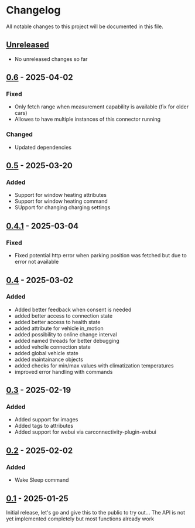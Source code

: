 # Changelog

All notable changes to this project will be documented in this file.

## [Unreleased]
- No unreleased changes so far

## [0.6] - 2025-04-02
### Fixed
- Only fetch range when measurement capability is available (fix for older cars)
- Allowes to have multiple instances of this connector running

### Changed
- Updated dependencies

## [0.5] - 2025-03-20
### Added
- Support for window heating attributes
- Support for window heating command
- SUpport for changing charging settings

## [0.4.1] - 2025-03-04
### Fixed
- Fixed potential http error when parking position was fetched but due to error not available

## [0.4] - 2025-03-02
### Added
- Added better feedback when consent is needed
- added better access to connection state
- added better access to health state
- added attribute for vehicle in_motion
- added possibility to online change interval
- added named threads for better debugging
- added vehcile connection state
- added global vehicle state
- added maintainance objects
- added checks for min/max values with climatization temperatures
- improved error handling with commands

## [0.3] - 2025-02-19
### Added
- Added support for images
- Added tags to attributes
- Added support for webui via carconnectivity-plugin-webui

## [0.2] - 2025-02-02
### Added
- Wake Sleep command

## [0.1] - 2025-01-25
Initial release, let's go and give this to the public to try out...
The API is not yet implemented completely but most functions already work

[unreleased]: https://github.com/tillsteinbach/CarConnectivity-connector-skoda/compare/v0.6...HEAD
[0.6]: https://github.com/tillsteinbach/CarConnectivity-connector-skoda/releases/tag/v0.6
[0.5]: https://github.com/tillsteinbach/CarConnectivity-connector-skoda/releases/tag/v0.5
[0.4.1]: https://github.com/tillsteinbach/CarConnectivity-connector-skoda/releases/tag/v0.4.1
[0.4]: https://github.com/tillsteinbach/CarConnectivity-connector-skoda/releases/tag/v0.4
[0.3]: https://github.com/tillsteinbach/CarConnectivity-connector-skoda/releases/tag/v0.3
[0.2]: https://github.com/tillsteinbach/CarConnectivity-connector-skoda/releases/tag/v0.2
[0.1]: https://github.com/tillsteinbach/CarConnectivity-connector-skoda/releases/tag/v0.1
